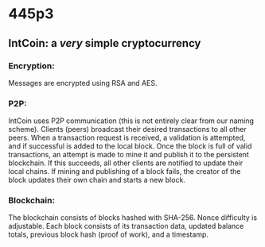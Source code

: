 # 445p3

## IntCoin: a *very* simple cryptocurrency 

### Encryption:
Messages are encrypted using RSA and AES. 

### P2P:
IntCoin uses P2P communication (this is not entirely clear from our naming scheme). Clients (peers) broadcast their desired transactions to all other peers. When a transaction request is received, a validation is attempted, and if successful is added to the local block. Once the block is full of valid transactions, an attempt is made to mine it and publish it to the persistent blockchain. If this succeeds, all other clients are notified to update their local chains. If mining and publishing of a block fails, the creator of the block updates their own chain and starts a new block. 

### Blockchain:
The blockchain consists of blocks hashed with SHA-256. Nonce difficulty is adjustable. Each block consists of its transaction data, updated balance totals, previous block hash (proof of work), and a timestamp.  



